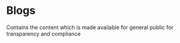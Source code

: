 # Blogs
Contains the content which is made available for general public for transparency and compliance
